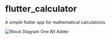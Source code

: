 # flutter_calculator

A simple flutter app for mathematical calculations.

![Block Diagram One Bit Adder](./images/IMG_20210614_174949.jpg=350x250)
